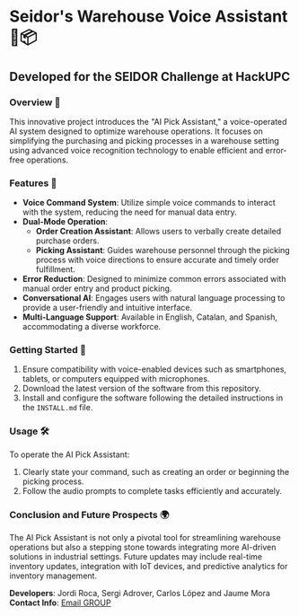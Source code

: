 # Seidor's Warehouse Voice Assistant 🤖📦
## Developed for the SEIDOR Challenge at HackUPC

### Overview 📘
This innovative project introduces the "AI Pick Assistant," a voice-operated AI system designed to optimize warehouse operations. It focuses on simplifying the purchasing and picking processes in a warehouse setting using advanced voice recognition technology to enable efficient and error-free operations.

### Features 🌟
- **Voice Command System**: Utilize simple voice commands to interact with the system, reducing the need for manual data entry.
- **Dual-Mode Operation**:
  - **Order Creation Assistant**: Allows users to verbally create detailed purchase orders.
  - **Picking Assistant**: Guides warehouse personnel through the picking process with voice directions to ensure accurate and timely order fulfillment.
- **Error Reduction**: Designed to minimize common errors associated with manual order entry and product picking.
- **Conversational AI**: Engages users with natural language processing to provide a user-friendly and intuitive interface.
- **Multi-Language Support**: Available in English, Catalan, and Spanish, accommodating a diverse workforce.

### Getting Started 🚀
1. Ensure compatibility with voice-enabled devices such as smartphones, tablets, or computers equipped with microphones.
2. Download the latest version of the software from this repository.
3. Install and configure the software following the detailed instructions in the `INSTALL.md` file.

### Usage 🛠️
To operate the AI Pick Assistant:
1. Clearly state your command, such as creating an order or beginning the picking process.
2. Follow the audio prompts to complete tasks efficiently and accurately.


### Conclusion and Future Prospects 🌍
The AI Pick Assistant is not only a pivotal tool for streamlining warehouse operations but also a stepping stone towards integrating more AI-driven solutions in industrial settings. Future updates may include real-time inventory updates, integration with IoT devices, and predictive analytics for inventory management.

**Developers**: Jordi Roca, Sergi Adrover, Carlos López and Jaume Mora
**Contact Info**: [Email GROUP](mailto:jaume.mora.ladaria@estudiantat.upc.edu)
